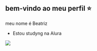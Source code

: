 ## bem-vindo ao meu perfil ⭐

meu nome é Beatriz
- Estou studyng na Alura

![](https://media1.tenor.com/m/QfAfAUvyKWcAAAAC/spiderman-avengers.gif)

